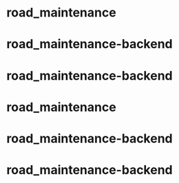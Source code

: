 # road_maintenance
# road_maintenance-backend
# road_maintenance-backend
# road_maintenance
# road_maintenance-backend
# road_maintenance-backend
